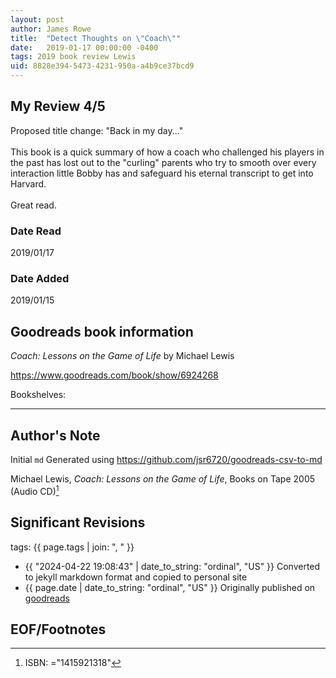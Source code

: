 ```yaml
---
layout: post
author: James Rowe
title:  "Detect Thoughts on \"Coach\""
date:   2019-01-17 00:00:00 -0400
tags: 2019 book review Lewis 
uid: 8828e394-5473-4231-950a-a4b9ce37bcd9
---
```




## My Review 4/5

Proposed title change: "Back in my day..."<br/><br/>This book is a quick summary of how a coach who challenged his players in the past has lost out to the "curling" parents who try to smooth over every interaction little Bobby has and safeguard his eternal transcript to get into Harvard.<br/><br/>Great read.

### Date Read
2019/01/17

### Date Added
2019/01/15

## Goodreads book information

*Coach: Lessons on the Game of Life* by Michael   Lewis

https://www.goodreads.com/book/show/6924268

Bookshelves: 

---

## Author's Note

Initial `md` Generated using https://github.com/jsr6720/goodreads-csv-to-md

Michael   Lewis, *Coach: Lessons on the Game of Life*,  Books on Tape 2005 (Audio CD)[^1]

## Significant Revisions

tags: {{ page.tags | join: ", " }} <!-- todo move this somewhere -->

- {{ "2024-04-22 19:08:43" | date_to_string: "ordinal", "US" }} Converted to jekyll markdown format and copied to personal site
- {{ page.date | date_to_string: "ordinal", "US" }} Originally published on [goodreads](https://www.goodreads.com)

## EOF/Footnotes

[^1]: ISBN: ="1415921318"